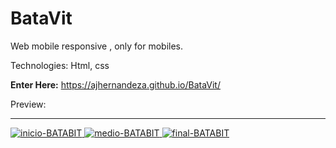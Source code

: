 # BataVit

Web mobile responsive , only for mobiles.

Technologies: Html, css

 <strong>Enter Here:</strong> https://ajhernandeza.github.io/BataVit/

Preview:

<hr>
<a href="https://ajhernandeza.github.io/BataVit/" target="_blank"> <img src="https://i.ibb.co/4WD8RrL/inicio-BATABIT.png" alt="inicio-BATABIT" border="0">  </a>
<a href="https://ajhernandeza.github.io/BataVit/" target="_blank"> <img src="https://i.ibb.co/rGB0qYh/medio-BATABIT.png" alt="medio-BATABIT" border="0">    </a>
<a href="https://ajhernandeza.github.io/BataVit/" target="_blank"> <img src="https://i.ibb.co/3czT6y9/final-BATABIT.png" alt="final-BATABIT" border="0"></a>
